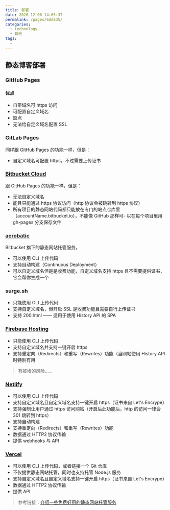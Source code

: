 ```yaml
---
title: 部署
date: 2020-12-06 14:05:37
permalink: /pages/6dd835/
categories:
  - technology
  - 其他
tags:
  - 
---
```


## 静态博客部署

### GitHub Pages

#### 优点
- 自带域名可 https 访问
- 可配置自定义域名
- 缺点
- 无法给自定义域名配置 SSL

### GitLab Pages
同样跟 GitHub Pages 的功能一样，但是：

- 自定义域名可配置 https，不过需要上传证书

### [Bitbucket Cloud](https://confluence.atlassian.com/bitbucket/publishing-a-website-on-bitbucket-cloud-221449776.html)
跟 GitHub Pages 的功能一样，但是：

- 无法自定义域名
- 能且只能通过 https 协议访问（http 协议会被跳转到 https 协议）
- 所有项目的静态网站代码都只能放在专门的站点仓库里（accountName.bitbucket.io），不能像 GitHub 那样可- 以在每个项目里用 gh-pages 分支保存文件

### [aerobatic](https://www.aerobatic.com/)
Bitbucket 旗下的静态网站托管服务。

- 可以使用 CLI 上传代码
- 支持自动构建（Continuous Deployment）
- 可以自定义域名但是是收费功能，自定义域名支持 https 且不需要提供证书，它会帮你生成一个

### surge.sh

- 只能使用 CLI 上传代码
- 支持自定义域名，但开启 SSL 是收费功能且需要自行上传证书
- 支持 200.html —— 适用于使用 History API 的 SPA

### [Firebase Hosting](https://firebase.google.com/docs/hosting/)
- 只能使用 CLI 上传代码
- 支持自定义域名并支持一键开启 https
- 支持重定向（Redirects）和重写（Rewrites）功能（当网站使用 History API 时特别有用

> 有被墙的风险……

### [Netlify](https://www.netlify.com/)

- 可以使用 CLI 上传代码
- 支持自定义域名且自定义域名支持一键开启 https（证书来自 Let's Encrype）
- 支持强制让用户通过 https 访问网站（开启后此功能后，http 的访问一律会 301 跳转到 https）
- 支持自动构建
- 支持重定向（Redirects）和重写（Rewrites）功能
- 数据通过 HTTP2 协议传输
- 提供 webhooks 与 API

### [Vercel](https://zeit.co/now)
- 可以使用 CLI 上传代码，或者链接一个 Git 仓库
- 不仅提供静态网站托管，同时也支持托管 Node.js 服务
- 支持自定义域名且自定义域名支持一键开启 https（证书来自 Let's Encrype）
- 数据通过 HTTP2 协议传输
- 提供 API


> 参考链接：[介绍一些免费好用的静态网站托管服务 ](https://github.com/lmk123/blog/issues/55)